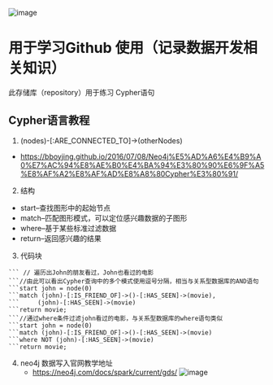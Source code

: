 ![image](https://github.com/user-attachments/assets/8199e872-9957-4c94-8935-5d2db7433cb3)
# 用于学习Github 使用（记录数据开发相关知识）
此存储库（repository）用于练习 Cypher语句
## Cypher语言教程
1. (nodes)-[:ARE_CONNECTED_TO]->(otherNodes)
*  <https://bboyjing.github.io/2016/07/08/Neo4j%E5%AD%A6%E4%B9%A0%E7%AC%94%E8%AE%B0%E4%BA%94%E3%80%90%E6%9F%A5%E8%AF%A2%E8%AF%AD%E8%A8%80Cypher%E3%80%91/>
2. 结构
*  start–查找图形中的起始节点
*  match–匹配图形模式，可以定位感兴趣数据的子图形
*  where–基于某些标准过滤数据
*  return–返回感兴趣的结果
3. 代码块
``` //遍历出John的朋友看过，John也看过的电影
``` // 遍历出John的朋友看过，John也看过的电影
```//由此可以看出Cypher查询中的多个模式使用逗号分隔，相当与关系型数据库的AND语句
```start john = node(0)
```match (john)-[:IS_FRIEND_OF]->()-[:HAS_SEEN]->(movie),
```     (john)-[:HAS_SEEN]->(movie)
```return movie;
```//通过where条件过滤john看过的电影，与关系型数据库的where语句类似
```start john = node(0)
```match (john)-[:IS_FRIEND_OF]->()-[:HAS_SEEN]->(movie)
```where NOT (john)-[:HAS_SEEN]->(movie)
```return movie;
```
4. neo4j 数据写入官网教学地址
   *  https://neo4j.com/docs/spark/current/gds/
     ![image](https://github.com/user-attachments/assets/76935090-1dfd-4707-b2f9-8c7b58762af2)


